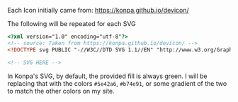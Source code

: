 Each Icon initially came from:
https://konpa.github.io/devicon/

The following will be repeated for each SVG

```html
<?xml version="1.0" encoding="utf-8"?>
<!-- source: Taken from https://konpa.github.io/devicon/ -->
<!DOCTYPE svg PUBLIC "-//W3C//DTD SVG 1.1//EN" "http://www.w3.org/Graphics/SVG/1.1/DTD/svg11.dtd">

<!-- SVG HERE -->
```

In Konpa's SVG, by default, the provided fill is always green. I will be replacing that with the colors
`#5e42a6`, `#b74e91`, or some gradient of the two to match the other colors on my site.